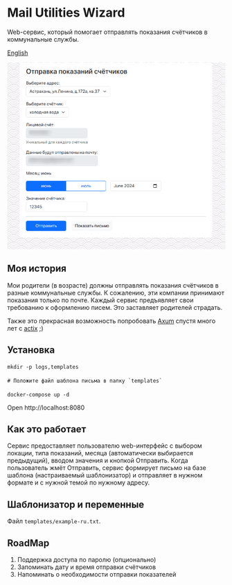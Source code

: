 # Mail Utilities Wizard

Web-сервис, который помогает отправлять показания счётчиков в коммунальные службы.

[English](README.md)

![Web-сервис для отправки показаний счётчиков по почте](screenshot-ru.png)

## Моя история

Мои родители (в возрасте) должны отправлять показания счётчиков в разные коммунальные службы. 
К сожалению, эти компании принимают показания только по почте. Каждый сервис предъявляет свои требованию к оформлению писем. 
Это заставляет родителей страдать.

Также это прекрасная возможность попробовать [Axum](https://github.com/tokio-rs/axum) спустя много лет с [actix](https://github.com/actix/actix-web) ;)

## Установка

```shell
mkdir -p logs,templates

# Положите файл шаблона письма в папку `templates`

docker-compose up -d
```

Open http://localhost:8080

## Как это работает

Сервис предоставляет пользователю web-интерфейс с выбором локации, типа показаний, месяца (автоматически выбирается предыдущий), вводом значения и кнопкой Отправить.
Когда пользователь жмёт Отправить, сервис формирует письмо на базе шаблона (настраиваемый шаблонизатор) и 
отправляет в нужном формате и с нужной темой по нужному адресу.

## Шаблонизатор и переменные

Файл `templates/example-ru.txt`.

## RoadMap

1. Поддержка доступа по паролю (опционально)
2. Запоминать дату и время отправки счётчиков
3. Напоминать о необходимости отправки показателей